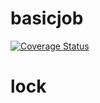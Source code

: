# basicjob
[![Coverage Status](https://coveralls.io/repos/github/brotherlogic/basicjob/badge.svg)](https://coveralls.io/github/brotherlogic/basicjob)
# lock
